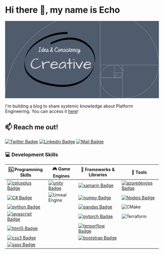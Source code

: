 # Hi there 👋, my name is Echo

[![I am a passionate Game Developer and Software Engineer](assets/images/banner.png)](https://e-choness.github.io/portfolio-site/)

I'm building a blog to share systemic knowledge about Platform Engineering. You can access it [here](https://e-choness.github.io/ctrl-alt-deploy/blog/)!

## :mailbox: Reach me out!

[![Twitter Badge](https://img.shields.io/badge/-@_echo_yin_-1ca0f1?style=flat&labelColor=1ca0f1&logo=twitter&logoColor=white&link=https://twitter.com/_echo_yin)](https://twitter.com/_echo_yin) [![Linkedin Badge](https://img.shields.io/badge/-EchoYin-0e76a8?style=flat&labelColor=0e76a8&logo=linkedin&logoColor=white)](https://www.linkedin.com/in/echoyin0451/) [![Mail Badge](https://img.shields.io/badge/-SendMeEmail-c0392b?style=flat&labelColor=c0392b&logo=gmail&logoColor=white)](mailto:eyinoverthinking@gamil.com)

<!--START_SECTION:waka-->
<!--END_SECTION:waka-->
### :computer: Development Skills
| :cl: Programming Skills  	|  :video_game: Game Engines	| :paperclip: Frameworks & Libraries 	| :wrench: Tools 	|
|---	|---	|---	|---	|
|  [![cplusplus Badge](https://img.shields.io/badge/-C++-00599C?style=for-the-badge&labelColor=black&logo=cplusplus&logoColor=00599C)](#) 	|  [![unity Badge](https://img.shields.io/badge/-unity-FFFFFF?style=for-the-badge&labelColor=black&logo=unity&logoColor=FFFFFF)](#) 	|  [![xamarin Badge](https://img.shields.io/badge/-xamarin-3498DB?style=for-the-badge&labelColor=black&logo=xamarin&logoColor=3498DB)](#)  	|    [![azuredevops Badge](https://img.shields.io/badge/-azuredevops-0078D7?style=for-the-badge&labelColor=black&logo=azuredevops&logoColor=0078D7)](#)	|
|  [![C# Badge](https://img.shields.io/badge/-c%23-239120?style=for-the-badge&labelColor=black&logo=csharp&logoColor=239120)](#) 	|  ![Unreal Engine](https://img.shields.io/badge/unrealengine-%23313131.svg?style=for-the-badge&labelColor=black&logo=unrealengine&logoColor=white) 	|  [![numpy Badge](https://img.shields.io/badge/-numpy-013243?style=for-the-badge&labelColor=black&logo=numpy&logoColor=013243)](#) 	|  [![Nodejs Badge](https://img.shields.io/badge/-Nodejs-3C873A?style=for-the-badge&labelColor=black&logo=node.js&logoColor=3C873A)](#) 	|
|  [![python Badge](https://img.shields.io/badge/-python-3776AB?style=for-the-badge&labelColor=black&logo=python&logoColor=3776AB)](#)	|   	|  [![pandas Badge](https://img.shields.io/badge/-pandas-150458?style=for-the-badge&labelColor=black&logo=pandas&logoColor=150458)](#) 	|  ![CMake](https://img.shields.io/badge/CMake-%23008FBA.svg?style=for-the-badge&labelColor=black&logo=cmake&logoColor=008FBA) 	|
|  [![javascript Badge](https://img.shields.io/badge/-javascript-F7DF1E?style=for-the-badge&labelColor=black&logo=javascript&logoColor=F7DF1E)](#) 	|   	|   [![pytorch Badge](https://img.shields.io/badge/-pytorch-EE4C2C?style=for-the-badge&labelColor=black&logo=pytorch&logoColor=EE4C2C)](#)	|  ![Terraform](https://img.shields.io/badge/terraform-%235835CC.svg?style=for-the-badge&labelColor=black&logo=terraform&logoColor=235835CC) 	|
|  [![html5 Badge](https://img.shields.io/badge/-html5-E34F26?style=for-the-badge&labelColor=black&logo=html5&logoColor=E34F26)](#) 	|   	|   [![tensorflow Badge](https://img.shields.io/badge/-tensorflow-FF6F00?style=for-the-badge&labelColor=black&logo=tensorflow&logoColor=FF6F00)](#) 	|   	|
|  [![css3 Badge](https://img.shields.io/badge/-css3-1572B6?style=for-the-badge&labelColor=black&logo=css3&logoColor=1572B6)](#) 	|   	|  [![bootstrap Badge](https://img.shields.io/badge/-bootstrap-7952B3?style=for-the-badge&labelColor=black&logo=bootstrap&logoColor=7952B3)](#)  	|   	|
|   [![sass Badge](https://img.shields.io/badge/-sass-CC6699?style=for-the-badge&labelColor=black&logo=sass&logoColor=CC6699)](#) 	|   	|   	|   	|
